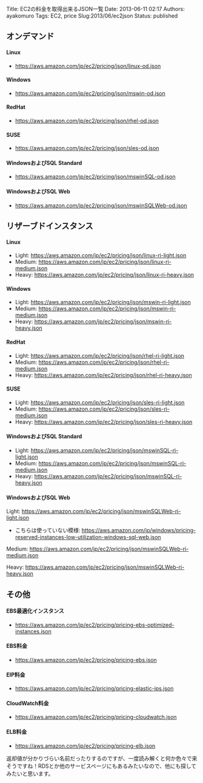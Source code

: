 Title: EC2の料金を取得出来るJSON一覧
Date: 2013-06-11 02:17
Authors: ayakomuro
Tags:  EC2, price
Slug:2013/06/ec2json
Status: published

  


オンデマンド
------------

#### Linux

-   <https://aws.amazon.com/jp/ec2/pricing/json/linux-od.json>

#### Windows

-   <https://aws.amazon.com/jp/ec2/pricing/json/mswin-od.json>

#### RedHat

-   <https://aws.amazon.com/jp/ec2/pricing/json/rhel-od.json>

#### SUSE

-   <https://aws.amazon.com/jp/ec2/pricing/json/sles-od.json>

#### WindowsおよびSQL Standard

-   <https://aws.amazon.com/jp/ec2/pricing/json/mswinSQL-od.json>

#### WindowsおよびSQL Web

-   <https://aws.amazon.com/jp/ec2/pricing/json/mswinSQLWeb-od.json>

リザーブドインスタンス
----------------------

#### Linux

-   Light: <https://aws.amazon.com/jp/ec2/pricing/json/linux-ri-light.json>
-   Medium: <https://aws.amazon.com/jp/ec2/pricing/json/linux-ri-medium.json>
-   Heavy: <https://aws.amazon.com/jp/ec2/pricing/json/linux-ri-heavy.json>

#### Windows

-   Light: <https://aws.amazon.com/jp/ec2/pricing/json/mswin-ri-light.json>
-   Medium: <https://aws.amazon.com/jp/ec2/pricing/json/mswin-ri-medium.json>
-   Heavy: <https://aws.amazon.com/jp/ec2/pricing/json/mswin-ri-heavy.json>

#### RedHat

-   Light: <https://aws.amazon.com/jp/ec2/pricing/json/rhel-ri-light.json>
-   Medium: <https://aws.amazon.com/jp/ec2/pricing/json/rhel-ri-medium.json>
-   Heavy: <https://aws.amazon.com/jp/ec2/pricing/json/rhel-ri-heavy.json>

#### SUSE

-   Light: <https://aws.amazon.com/jp/ec2/pricing/json/sles-ri-light.json>
-   Medium: <https://aws.amazon.com/jp/ec2/pricing/json/sles-ri-medium.json>
-   Heavy: <https://aws.amazon.com/jp/ec2/pricing/json/sles-ri-heavy.json>

#### WindowsおよびSQL Standard

-   Light: <https://aws.amazon.com/jp/ec2/pricing/json/mswinSQL-ri-light.json>
-   Medium: <https://aws.amazon.com/jp/ec2/pricing/json/mswinSQL-ri-medium.json>
-   Heavy: <https://aws.amazon.com/jp/ec2/pricing/json/mswinSQL-ri-heavy.json>

#### WindowsおよびSQL Web

Light: <https://aws.amazon.com/jp/ec2/pricing/json/mswinSQLWeb-ri-light.json>

-   こちらは使っていない模様:
    <https://aws.amazon.com/jp/windows/pricing-reserved-instances-low-utilization-windows-sql-web.json>

Medium: <https://aws.amazon.com/jp/ec2/pricing/json/mswinSQLWeb-ri-medium.json>

Heavy: <https://aws.amazon.com/jp/ec2/pricing/json/mswinSQLWeb-ri-heavy.json>

その他
------

#### EBS最適化インスタンス

-   <https://aws.amazon.com/jp/ec2/pricing/pricing-ebs-optimized-instances.json>

#### EBS料金

-   <https://aws.amazon.com/jp/ec2/pricing/pricing-ebs.json>

#### EIP料金

-   <https://aws.amazon.com/jp/ec2/pricing/pricing-elastic-ips.json>

#### CloudWatch料金

-   <https://aws.amazon.com/jp/ec2/pricing/pricing-cloudwatch.json>

#### ELB料金

-   <https://aws.amazon.com/jp/ec2/pricing/pricing-elb.json>

返却値が分かりづらい名前だったりするのですが、一度読み解くと何か色々で来そうですね！RDSとか他のサービスページにもあるみたいなので、他にも探してみたいと思います。
